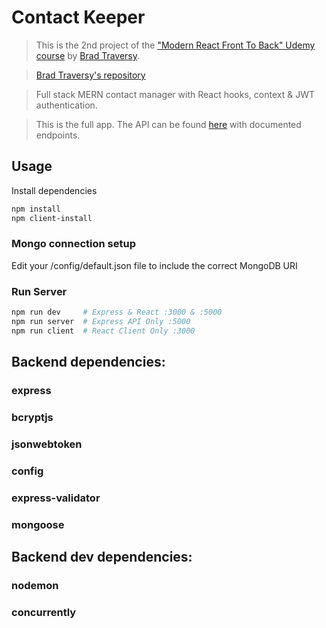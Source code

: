 # Contact Keeper

> This is the 2nd project of the ["Modern React Front To Back" Udemy course](https://www.udemy.com/course/modern-react-front-to-back/) by [Brad Traversy](https://www.udemy.com/course/modern-react-front-to-back/#instructor-1).

> [Brad Traversy's repository](https://github.com/bradtraversy/contact-keeper)

> Full stack MERN contact manager with React hooks, context & JWT authentication.

> This is the full app. The API can be found [here](https://github.com/szewa-polyu/contact_keeper_api) with documented endpoints.


## Usage

Install dependencies

```bash
npm install
npm client-install
```


### Mongo connection setup

Edit your /config/default.json file to include the correct MongoDB URI


### Run Server

```bash
npm run dev     # Express & React :3000 & :5000
npm run server  # Express API Only :5000
npm run client  # React Client Only :3000
```


## Backend dependencies:
### express
### bcryptjs
### jsonwebtoken
### config
### express-validator
### mongoose


## Backend dev dependencies:
### nodemon
### concurrently
